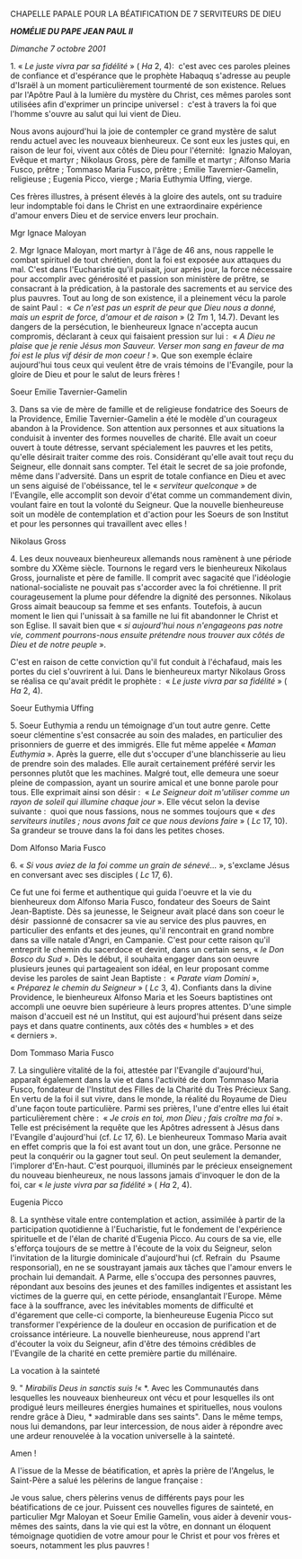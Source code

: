 CHAPELLE PAPALE POUR LA BÉATIFICATION DE 7 SERVITEURS DE DIEU

***HOMÉLIE DU PAPE JEAN PAUL II***

*Dimanche 7 octobre 2001*

1. « *Le juste vivra par sa fidélité* » ( *Ha* 2, 4):  c'est avec ces paroles pleines de confiance et d'espérance que le prophète Habaquq s'adresse au peuple d'Israël à un moment particulièrement tourmenté de son existence. Relues par l'Apôtre Paul à la lumière du mystère du Christ, ces mêmes paroles sont utilisées afin d'exprimer un principe universel :  c'est à travers la foi que l'homme s'ouvre au salut qui lui vient de Dieu.

Nous avons aujourd'hui la joie de contempler ce grand mystère de salut rendu actuel avec les nouveaux bienheureux. Ce sont eux les justes qui, en raison de leur foi, vivent aux côtés de Dieu pour l'éternité:  Ignazio Maloyan, Evêque et martyr ; Nikolaus Gross, père de famille et martyr ; Alfonso Maria Fusco, prêtre ; Tommaso Maria Fusco, prêtre ; Emilie Tavernier-Gamelin, religieuse ; Eugenia Picco, vierge ; Maria Euthymia Uffing, vierge.

Ces frères illustres, à présent élevés à la gloire des autels, ont su traduire leur indomptable foi dans le Christ en une extraordinaire expérience d'amour envers Dieu et de service envers leur prochain.

Mgr Ignace Maloyan

2. Mgr Ignace Maloyan, mort martyr à l'âge de 46 ans, nous rappelle le combat spirituel de tout chrétien, dont la foi est exposée aux attaques du mal. C'est dans l'Eucharistie qu'il puisait, jour après jour, la force nécessaire pour accomplir avec générosité et passion son ministère de prêtre, se consacrant à la prédication, à la pastorale des sacrements et au service des plus pauvres. Tout au long de son existence, il a pleinement vécu la parole de saint Paul :  « *Ce n'est pas un esprit de peur que Dieu nous a donné, mais un esprit de force, d'amour et de raison* » (2 *Tm* 1, 14.7). Devant les dangers de la persécution, le bienheureux Ignace n'accepta aucun compromis, déclarant à ceux qui faisaient pression sur lui :  « *A Dieu ne plaise que je renie Jésus mon Sauveur. Verser mon sang en faveur de ma foi est le plus vif désir de mon coeur !* ». Que son exemple éclaire aujourd'hui tous ceux qui veulent être de vrais témoins de l'Evangile, pour la gloire de Dieu et pour le salut de leurs frères !

Soeur Emilie Tavernier-Gamelin

3. Dans sa vie de mère de famille et de religieuse fondatrice des Soeurs de la Providence, Emilie Tavernier-Gamelin a été le modèle d'un courageux abandon à la Providence. Son attention aux personnes et aux situations la conduisit à inventer des formes nouvelles de charité. Elle avait un coeur ouvert à toute détresse, servant spécialement les pauvres et les petits, qu'elle désirait traiter comme des rois. Considérant qu'elle avait tout reçu du Seigneur, elle donnait sans compter. Tel était le secret de sa joie profonde, même dans l'adversité. Dans un esprit de totale confiance en Dieu et avec un sens aiguisé de l'obéissance, tel le « *serviteur quelconque* » de l'Evangile, elle accomplit son devoir d'état comme un commandement divin, voulant faire en tout la volonté du Seigneur. Que la nouvelle bienheureuse soit un modèle de contemplation et d'action pour les Soeurs de son Institut et pour les personnes qui travaillent avec elles !

Nikolaus Gross

4. Les deux nouveaux bienheureux allemands nous ramènent à une période sombre du XXème siècle. Tournons le regard vers le bienheureux Nikolaus Gross, journaliste et père de famille. Il comprit avec sagacité que l'idéologie national-socialiste ne pouvait pas s'accorder avec la foi chrétienne. Il prit courageusement la plume pour défendre la dignité des personnes. Nikolaus Gross aimait beaucoup sa femme et ses enfants. Toutefois, à aucun moment le lien qui l'unissait à sa famille ne lui fit abandonner le Christ et son Eglise. Il savait bien que « *si aujourd'hui nous n'engageons pas notre vie, comment pourrons-nous ensuite prétendre nous trouver aux côtés de Dieu et de notre peuple* ».

C'est en raison de cette conviction qu'il fut conduit à l'échafaud, mais les portes du ciel s'ouvrirent à lui. Dans le bienheureux martyr Nikolaus Gross se réalisa ce qu'avait prédit le prophète :  « *Le juste vivra par sa fidélité* » ( *Ha* 2, 4).

Soeur Euthymia Uffing

5. Soeur Euthymia a rendu un témoignage d'un tout autre genre. Cette soeur clémentine s'est consacrée au soin des malades, en particulier des prisonniers de guerre et des immigrés. Elle fut même appelée « *Maman Euthymia* ». Après la guerre, elle dut s'occuper d'une blanchisserie au lieu de prendre soin des malades. Elle aurait certainement préféré servir les personnes plutôt que les machines. Malgré tout, elle demeura une soeur pleine de compassion, ayant un sourire amical et une bonne parole pour tous. Elle exprimait ainsi son désir :  « *Le Seigneur doit m'utiliser comme un rayon de soleil qui illumine chaque jour* ». Elle vécut selon la devise suivante :  quoi que nous fassions, nous ne sommes toujours que « *des serviteurs inutiles ; nous avons fait ce que nous devions faire* » ( *Lc* 17, 10). Sa grandeur se trouve dans la foi dans les petites choses.

Dom Alfonso Maria Fusco

6. « *Si vous aviez de la foi comme un grain de sénevé...* », s'exclame Jésus en conversant avec ses disciples ( *Lc* 17, 6).

Ce fut une foi ferme et authentique qui guida l'oeuvre et la vie du bienheureux dom Alfonso Maria Fusco, fondateur des Soeurs de Saint Jean-Baptiste. Dès sa jeunesse, le Seigneur avait placé dans son coeur le désir  passionné de consacrer sa vie au service des plus pauvres, en particulier des enfants et des jeunes, qu'il rencontrait en grand nombre dans sa ville natale d'Angri, en Campanie. C'est pour cette raison qu'il entreprit le chemin du sacerdoce et devint, dans un certain sens, « *le Don Bosco du Sud* ». Dès le début, il souhaita engager dans son oeuvre plusieurs jeunes qui partageaient son idéal, en leur proposant comme devise les paroles de saint Jean Baptiste :  « *Parate viam Domini* », « *Préparez le chemin du Seigneur* » ( *Lc* 3, 4). Confiants dans la divine Providence, le bienheureux Alfonso Maria et les Soeurs baptistines ont accompli une oeuvre bien supérieure à leurs propres attentes. D'une simple maison d'accueil est né un Institut, qui est aujourd'hui présent dans seize pays et dans quatre continents, aux côtés des « humbles » et des « derniers ».

Dom Tommaso Maria Fusco

7. La singulière vitalité de la foi, attestée par l'Evangile d'aujourd'hui, apparaît également dans la vie et dans l'activité de dom Tommaso Maria Fusco, fondateur de l'Institut des Filles de la Charité du Très Précieux Sang. En vertu de la foi il sut vivre, dans le monde, la réalité du Royaume de Dieu d'une façon toute particulière. Parmi ses prières, l'une d'entre elles lui était particulièrement chère :  « *Je crois en toi, mon Dieu ; fais croître ma foi* ». Telle est précisément la requête que les Apôtres adressent à Jésus dans l'Evangile d'aujourd'hui (cf. *Lc* 17, 6). Le bienheureux Tommaso Maria avait en effet compris que la foi est avant tout un don, une grâce. Personne ne peut la conquérir ou la gagner tout seul. On peut seulement la demander, l'implorer d'En-haut. C'est pourquoi, illuminés par le précieux enseignement du nouveau bienheureux, ne nous lassons jamais d'invoquer le don de la foi, car « *le juste vivra par sa fidélité* » ( *Ha* 2, 4).

Eugenia Picco

8. La synthèse vitale entre contemplation et action, assimilée à partir de la participation quotidienne à l'Eucharistie, fut le fondement de l'expérience spirituelle et de l'élan de charité d'Eugenia Picco. Au cours de sa vie, elle s'efforça toujours de se mettre à l'écoute de la voix du Seigneur, selon l'invitation de la liturgie dominicale d'aujourd'hui (cf. Refrain  du  Psaume responsorial), en ne se soustrayant jamais aux tâches que l'amour envers le prochain lui demandait. A Parme, elle s'occupa des personnes pauvres, répondant aux besoins des jeunes et des familles indigentes et assistant les victimes de la guerre qui, en cette période, ensanglantait l'Europe. Même face à la souffrance, avec les inévitables moments de difficulté et d'égarement que celle-ci comporte, la bienheureuse Eugenia Picco sut transformer l'expérience de la douleur en occasion de purification et de croissance intérieure. La nouvelle bienheureuse, nous apprend l'art d'écouter la voix du Seigneur, afin d'être des témoins crédibles de l'Evangile de la charité en cette première partie du millénaire.

La vocation à la sainteté

9. " *Mirabilis Deus in sanctis suis !*« *. Avec les Communautés dans lesquelles les nouveaux bienheureux ont vécu et pour lesquelles ils ont prodigué leurs meilleures énergies humaines et spirituelles, nous voulons rendre grâce à Dieu, * »admirable dans ses saints". Dans le même temps, nous lui demandons, par leur intercession, de nous aider à répondre avec une ardeur renouvelée à la vocation universelle à la sainteté.

Amen !

A l'issue de la Messe de béatification, et après la prière de l'Angelus, le Saint-Père a salué les pèlerins de langue française :

Je vous salue, chers pèlerins venus de différents pays pour les béatifications de ce jour. Puissent ces nouvelles figures de sainteté, en particulier Mgr Maloyan et Soeur Emilie Gamelin, vous aider à devenir vous-mêmes des saints, dans la vie qui est la vôtre, en donnant un éloquent témoignage quotidien de votre amour pour le Christ et pour vos frères et soeurs, notamment les plus pauvres !